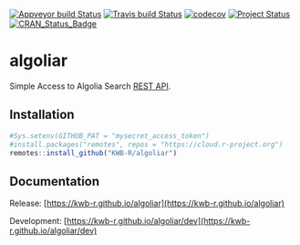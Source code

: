 [![Appveyor build Status](https://ci.appveyor.com/api/projects/status/github/KWB-R/algoliar?branch=master&svg=true)](https://ci.appveyor.com/project/KWB-R/algoliar/branch/master)
[![Travis build Status](https://travis-ci.org/KWB-R/algoliar.svg?branch=master)](https://travis-ci.org/KWB-R/algoliar)
[![codecov](https://codecov.io/github/KWB-R/algoliar/branch/master/graphs/badge.svg)](https://codecov.io/github/KWB-R/algoliar)
[![Project Status](https://img.shields.io/badge/lifecycle-experimental-orange.svg)](https://www.tidyverse.org/lifecycle/#experimental)
[![CRAN_Status_Badge](https://www.r-pkg.org/badges/version/algoliar)]()

# algoliar

Simple Access to Algolia Search [REST API](https://www.algolia.com/doc/rest-api/search/).

## Installation

```r
#Sys.setenv(GITHUB_PAT = "mysecret_access_token")
#install.packages("remotes", repos = "https://cloud.r-project.org")
remotes::install_github("KWB-R/algoliar")
```

## Documentation

Release: [https://kwb-r.github.io/algoliar](https://kwb-r.github.io/algoliar)

Development: [https://kwb-r.github.io/algoliar/dev](https://kwb-r.github.io/algoliar/dev)
